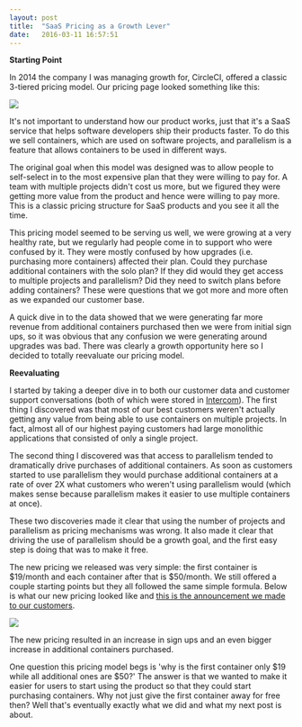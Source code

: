 ```yaml
---
layout: post
title:  "SaaS Pricing as a Growth Lever"
date:   2016-03-11 16:57:51
---
```



**Starting Point**

In 2014 the company I was managing growth for, CircleCI, offered a classic 3-tiered pricing model. Our pricing page looked something like this:

<img src="{{ site.baseurl }}/assets/img/pricing-sketch.png">

It's not important to understand how our product works, just that it's a SaaS service that helps software developers ship their products faster. To do this we sell containers, which are used on software projects, and parallelism is a feature that allows containers to be used in different ways. 


The original goal when this model was designed was to allow people to self-select in to the most expensive plan that they were willing to pay for. A team with multiple projects didn't cost us more, but we figured they were getting more value from the product and hence were willing to pay more. This is a classic pricing structure for SaaS products and you see it all the time.

This pricing model seemed to be serving us well, we were growing at a very healthy rate, but we regularly had people come in to support who were confused by it. They were mostly confused by how upgrades (i.e. purchasing more containers) affected their plan. Could they purchase additional containers with the solo plan? If they did would they get access to multiple projects and parallelism? Did they need to switch plans before adding containers? These were questions that we got more and more often as we expanded our customer base. 

A quick dive in to the data showed that we were generating far more revenue from additional containers purchased then we were from initial sign ups, so it was obvious that any confusion we were generating around upgrades was bad. There was clearly a growth opportunity here so I decided to totally reevaluate our pricing model.


**Reevaluating**

I started by taking a deeper dive in to both our customer data and customer support conversations (both of which were stored in <a href="https://www.intercom.io" target="_blank">Intercom</a>). The first thing I discovered was that most of our best customers weren't actually getting any value from being able to use containers on multiple projects. In fact, almost all of our highest paying customers had large monolithic applications that consisted of only a single project.

The second thing I discovered was that access to parallelism tended to dramatically drive purchases of additional containers. As soon as customers started to use parallelism they would purchase additional containers at a rate of over 2X what customers who weren't using parallelism would (which makes sense because parallelism makes it easier to use multiple containers at once). 

These two discoveries made it clear that using the number of projects and parallelism as pricing mechanisms was wrong. It also made it clear that driving the use of parallelism should be a growth goal, and the first easy step is doing that was to make it free.

The new pricing we released was very simple: the first container is $19/month and each container after that is $50/month. We still offered a couple starting points but they all followed the same simple formula. Below is what our new pricing looked like and <a href="http://blog.circleci.com/simple-and-transparent-pricing/" target="_blank">this is the announcement we made to our customers</a>. 

<img src="{{ site.baseurl }}/assets/img/pricing.png">

The new pricing resulted in an increase in sign ups and an even bigger increase in additional containers purchased.  

One question this pricing model begs is 'why is the first container only $19 while all additional ones are $50?' The answer is that we wanted to make it easier for users to start using the product so that they could start purchasing containers. Why not just give the first container away for free then? Well that's eventually exactly what we did and what my next post is about.

